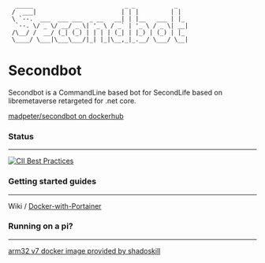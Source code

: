 

```
  _____                          _ _           _
 /  ___|                        | | |         | |
 \ `--.  ___  ___ ___  _ __   __| | |__   ___ | |_
  `--. \/ _ \/ __/ _ \| '_ \ / _` | '_ \ / _ \| __|
 /\__/ /  __/ (_| (_) | | | | (_| | |_) | (_) | |_
 \____/ \___|\___\___/|_| |_|\__,_|_.__/ \___/ \__|
```
# Secondbot
Secondbot is a CommandLine based bot for SecondLife based on libremetaverse retargeted for .net core.

[madpeter/secondbot on dockerhub](https://hub.docker.com/repository/docker/madpeter/secondbot)


### Status
---

[![CII Best Practices](https://bestpractices.coreinfrastructure.org/projects/3765/badge)](https://bestpractices.coreinfrastructure.org/projects/3765)


### Getting started guides
---
Wiki /  [Docker-with-Portainer](https://github.com/Madpeterz/SecondBot/wiki/Setting-up-(Docker-with-Portainer))

### Running on a pi?
---
[arm32 v7 docker image provided by shadoskill](https://hub.docker.com/r/shadoskill/secondbot_arm)

